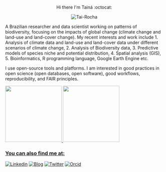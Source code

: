<p align="center">  Hi there I'm Tainá :octocat: </p>
<p align="center"> <img src="https://komarev.com/ghpvc/?username=Tai-Rocha" alt="Tai-Rocha" /> </p>

A Brazilian researcher and data scientist working on patterns of biodiversity, focusing on the impacts of global change (climate change and land-use and land-cover change). My recent interests and work include 1. Analysis of climate data and land-use and land-cover data under different scenarios of climate change, 2. Analysis of Biodiversity data, 3. Predictive models of species niche and potential distribution, 4. Spatial analysis (GIS), 5. Bioinformatics, R programming language, Google Earth Engine etc.

I use open-source tools and platforms. I am interested in good practices in open science (open databases, open software), good workflows, reproducibility, and FAIR principles.

<div>
  <a href="https://github.com/Tai-Rocha">
  <img height="180em" src="https://github-readme-stats.vercel.app/api?username=tai-rocha&show_icons=true&theme=dark&include_all_commits=true&count_private=true"/>
  <img height="180em" src="https://github-readme-stats.vercel.app/api/top-langs/?username=tai-rocha&layout=compact&langs_count=16&theme=dark"/>
<div>
  
### You can also find me at:
[![Linkedin](https://img.shields.io/badge/LinkedIn-blue?style=for-the-badge&logo=Linkedin)](https://www.linkedin.com/in/tai-rocha/)
[![Blog](https://img.shields.io/badge/Blog-blue.svg?style=for-the-badge&logo=blog)](https://tainaweb-en.netlify.app/)
[![Twitter](https://img.shields.io/badge/Twitter-blue.svg?style=for-the-badge&logo=twitter)](https://twitter.com/Tai_Rocha_)
[![Orcid](https://img.shields.io/badge/Orcid-green.svg?style=for-the-badge&logo=orcid)](https://orcid.org/0000-0001-6874-2447)


